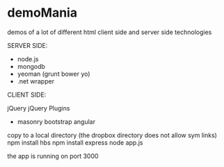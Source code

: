 # demoMania

demos of a lot of different html client side and server side technologies

SERVER SIDE:

* node.js
* mongodb
* yeoman (grunt bower yo)
* .net wrapper


CLIENT SIDE:

jQuery
jQuery Plugins
 * masonry
bootstrap
angular

copy to a local directory (the dropbox directory does not allow sym links)
 	npm install hbs
 	npm install express
 	node app.js

the app is running on port 3000

